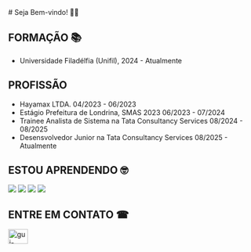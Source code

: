 <link rel="stylesheet" type='text/css' href="https://cdn.jsdelivr.net/gh/devicons/devicon@latest/devicon.min.css" />
# Seja Bem-vindo!  👨‍💻

## FORMAÇÃO 📚
 - Universidade Filadélfia (Unifil), 2024 - Atualmente

## PROFISSÃO
 - Hayamax LTDA. 04/2023 - 06/2023
 - Estágio Prefeitura de Londrina, SMAS 2023 06/2023 - 07/2024
 - Trainee Analista de Sistema na Tata Consultancy Services 08/2024 - 08/2025
 - Desensvolvedor Junior na Tata Consultancy Services 08/2025 - Atualmente

## ESTOU APRENDENDO 🤓
<img src="https://cdn.jsdelivr.net/gh/devicons/devicon@latest/icons/dbeaver/dbeaver-original.svg" /> </i> <img src="https://cdn.jsdelivr.net/gh/devicons/devicon@latest/icons/git/git-original.svg" />
 <img src="https://cdn.jsdelivr.net/gh/devicons/devicon@latest/icons/godot/godot-original.svg" />
 <img src="https://cdn.jsdelivr.net/gh/devicons/devicon@latest/icons/java/java-original.svg" />

## ENTRE EM CONTATO ☎
<a href="https://linkedin.com/in/guilherme-diniz-bb856a304" target="blank"><img align="center" src="https://raw.githubusercontent.com/rahuldkjain/github-profile-readme-generator/master/src/images/icons/Social/linked-in-alt.svg" alt="gui-acioli" height="30" width="40" /></a>

<!--
**GuilhermeAcioli/GuilhermeAcioli** is a ✨ _special_ ✨ repository because its `README.md` (this file) appears on your GitHub profile.

Here are some ideas to get you started:

- 🔭 I’m currently working on ...
- 🌱 I’m currently learning ...
- 👯 I’m looking to collaborate on ...
- 🤔 I’m looking for help with ...
- 💬 Ask me about ...
- 📫 How to reach me: ...
- 😄 Pronouns: ...
- ⚡ Fun fact: ...
-->
